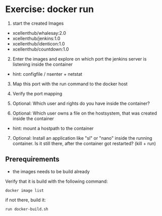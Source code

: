 Exercise: docker run
====================

1) start the created Images

- xcellenthub/whalesay:2.0
- xcellenthub/jenkins:1.0
- xcellenthub/identicon:1.0
- xcellenthub/countdown:1.0

2) Enter the images and explore on which port the jenkins server is listening inside the container 

- hint: configfile / nsenter + netstat

3) Map this port with the run command to the docker host 

4) Verify the port mapping

5) Optional: Which user and rights do you have inside the container?

6) Optional: Which user owns a file on the hostsystem, that was created inside the container

- hint: mount a hostpath to the container

7) Optional: Install an application like "sl" or "nano" inside the running container. Is it still there, after the container got restarted? (kill + run)

Prerequirements
---------------

- the images needs to be build already

Verify that it is build with the following command:

    docker image list

if not there, build it:

    run docker-build.sh